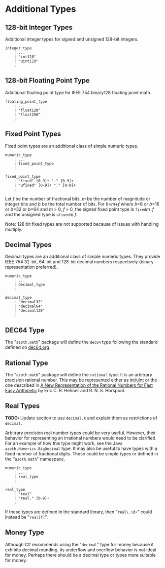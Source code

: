 # Additional Types

## 128-bit Integer Types

Additional integer types for signed and unsigned 128-bit integers.

```grammar
integer_type
    : ...
    | "int128"
    | "uint128"
    ;
```

## 128-bit Floating Point Type

Additional floating point type for IEEE 754 binary128 floating point math.

```grammar
floating_point_type
    : ...
    | "float128"
    | "float256"
    ;
```

## Fixed Point Types

Fixed point types are an additional class of simple numeric types.

```grammar
numeric_type
    : ...
    | fixed_point_type
    ;

fixed_point_type
    : "fixed" [0-9]+ "." [0-9]+
    | "ufixed" [0-9]+ "." [0-9]+
    ;
```

Let *f* be the number of fractional bits, *m* be the number of magnitude or integer bits and *b* be
the total number of bits. For *b*=*m*+*f* where *b*=8 or *b*=16 or *b*=32 or *b*=64 and *m* > 0,
*f* > 0, the signed fixed point type is `fixed`*m*`.`*f* and the unsigned type is `ufixed`*m*.*f*.

Note: 128 bit fixed types are not supported because of issues with handling multiply.

## Decimal Types

Decimal types are an additional class of simple numeric types. They provide IEEE 754 32-bit, 64-bit
and 128-bit decimal numbers respectively (binary representation preferred).

```grammar
numeric_type
    : ...
    | decimal_type
    ;

decimal_type
    : "decimal32"
    | "decimal64"
    | "decimal128"
    ;
```

## DEC64 Type

The "`azoth.math`" package will define the `dec64` type following the standard defined on
[dec64.org](http://dec64.org).

## Rational Type

The "`azoth.math`" package will define the `rational` type. It is an arbitrary precision rational
number. This may be represented either as
[int/uint](https://en.wikipedia.org/wiki/Rational_data_type#Representation) or the one
described in [A New Representation of the Rational Numbers for Fast Easy
Arithmetic](http://www.cs.toronto.edu/~hehner/ratno.pdf) by Eric C. R. Hehner and R. N. S. Horspool.

## Real Types

**TODO:** Update section to use `decimal.X` and explain them as restrictions of `decimal`.

Arbitrary precision real number types could be very useful. However, their behavior for representing
an irrational numbers would need to be clarified. For an example of how this type might work, see
the Java `azoth.Numerics.BigDecimal` type. It may also be useful to have types with a fixed number
of fractional digits. These could be simple types or defined in the "`azoth.math`" namespace.

```grammar
numeric_type
    : ...
    | real_type
    ;

real_type
    : "real"
    | "real." [0-9]+
    ;
```

If these types are defined in the standard library, then "`real\.\d+`" could instead be "`real[f]`".

## Money Type

Although C# recommends using the "`decimal`" type for money because it exhibits decimal rounding,
its underflow and overflow behavior is not ideal for money. Perhaps there should be a decimal type
or types more suitable for money.
